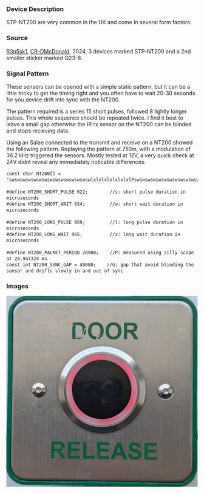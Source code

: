 ### Device Description

STP-NT200 are very common in the UK and come in several form factors.

### Source

[R3n5sk1](https://twitter.com/R3n5k1), [CR-DMcDonald](https://github.com/CR-DMcDonald), 2024, 3 devices marked STP-NT200 and a 2nd smaller sticker marked Q23-8.

### Signal Pattern

These sensors can be opened with a simple static pattern, but it can be a little tricky to get the timing right and you often have to wait 20-30 seconds for you device drift into sync with the NT200.

The pattern required is a series 15 short pulses, followed 8 lightly longer pulses. This whole sequence should be repeated twice. I find it best to leave a small gap otherwise the IR rx sensor on the NT200 can be blinded and stops recieving data.

Using an Salae connected to the transmit and receive on a NT200 showed the following pattern. Replaying the pattern at 750m, with a modulation of 36.2 kHz triggered the sensors. Mostly tested at 12V, a very quick check at 24V didnt reveal any immediately noticable differences.

```
const char NT200[] = "swswswswswswswswswswswswswswswlxlxlxlxlxlxlxlPswswswswswswswswswswswswswswswlxlxlxlxlxlxlxlG";

#define NT200_SHORT_PULSE 622;        //s: short pulse duration in microseconds
#define NT200_SHORT_WAIT 654;         //w: short wait duration in microseconds

#define NT200_LONG_PULSE 869;         //l: long pulse duration in microseconds
#define NT200_LONG_WAIT 966;          //x: long wait duration in microseconds

#define NT200_PACKET_PERIOD 28900;    //P: measured using silly scope at 28.947324 ms
const int NT200_SYNC_GAP = 48000;    //G: gap that avoid blinding the sensor and drifts slowly in and out of sync
```

### Images

![NT200](img/NT200.png)
